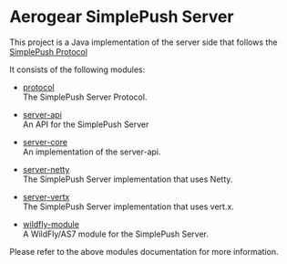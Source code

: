 # Aerogear SimplePush Server
This project is a Java implementation of the server side that follows the [SimplePush Protocol](https://wiki.mozilla.org/WebAPI/SimplePush/Protocol)

It consists of the following modules:  

* [protocol](https://github.com/aerogear/aerogear-simple-push-server/tree/master/protocol)  
The SimplePush Server Protocol.

* [server-api](https://github.com/aerogear/aerogear-simple-push-server/tree/master/server-api)  
An API for the SimplePush Server

* [server-core](https://github.com/aerogear/aerogear-simple-push-server/tree/master/server-core)  
An implementation of the server-api.

* [server-netty](https://github.com/aerogear/aerogear-simple-push-server/tree/master/server-netty)  
The SimplePush Server implementation that uses Netty.

* [server-vertx](https://github.com/aerogear/aerogear-simple-push-server/tree/master/server-vertx)  
The SimplePush Server implementation that uses vert.x.

* [wildfly-module](https://github.com/aerogear/aerogear-simple-push-server/tree/master/wildfly-module)  
A WildFly/AS7 module for the SimplePush Server.

Please refer to the above modules documentation for more information.

